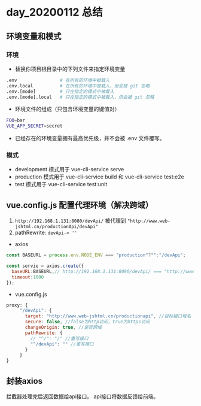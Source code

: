 # day_20200112 总结

## 环境变量和模式

### 环境

+ 替换你项目根目录中的下列文件来指定环境变量

```sh
.env                # 在所有的环境中被载入
.env.local          # 在所有的环境中被载入，但会被 git 忽略
.env.[mode]         # 只在指定的模式中被载入
.env.[mode].local   # 只在指定的模式中被载入，但会被 git 忽略
```

+ 环境文件的组成（只包含环境变量的键值对）

```sh
FOO=bar
VUE_APP_SECRET=secret
```

+ 已经存在的环境变量拥有最高优先级，并不会被 .env 文件覆写。

### 模式

+ development 模式用于 vue-cli-service serve
+ production 模式用于 vue-cli-service build 和 vue-cli-service test:e2e
+ test 模式用于 vue-cli-service test:unit

## vue.config.js 配置代理环境（解决跨域）

1. `http://192.168.1.131:8080/devApi/`  被代理到 `"http://www.web-jshtml.cn/productionApi/devApi"`
2. pathRewrite: `devApi-> ''`

+ axios

```js
const BASEURL = process.env.NODE_ENV === "production"?"":"/devApi";

const servie = axios.create({
  baseURL:BASEURL,// http://192.168.1.131:8080/devApi/ === "http://www.web-jshtml.cn/productionApi/devApi" ==> "http://www.web-jshtml.cn/productionApi"
  timeout:1000
});
```

+ vue.config.js

```js
proxy: {
     "/devApi": {
       target: "http://www.web-jshtml.cn/productionapi", //目标接口域名
       secure: false, //false为http访问，true为https访问
       changeOrigin: true, //是否跨域
       pathRewrite: {
         // "^/": "/" //重写接口
         "^/devApi": "" //重写接口
       }
     }
}
```

## 封装axios

拦截器处理完后返回数据给api接口。
api接口将数据反馈给前端。
